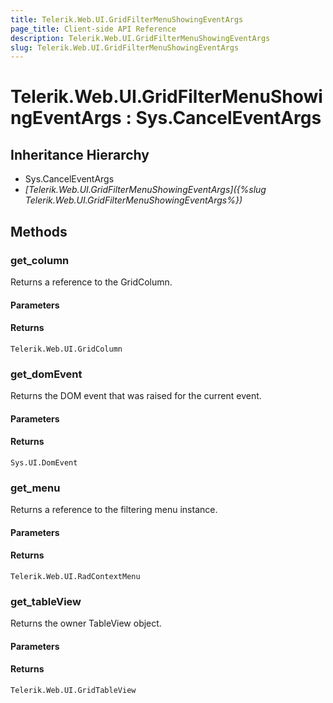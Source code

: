 ```yaml
---
title: Telerik.Web.UI.GridFilterMenuShowingEventArgs
page_title: Client-side API Reference
description: Telerik.Web.UI.GridFilterMenuShowingEventArgs
slug: Telerik.Web.UI.GridFilterMenuShowingEventArgs
---
```


# Telerik.Web.UI.GridFilterMenuShowingEventArgs : Sys.CancelEventArgs 

## Inheritance Hierarchy

* Sys.CancelEventArgs
* *[Telerik.Web.UI.GridFilterMenuShowingEventArgs]({%slug Telerik.Web.UI.GridFilterMenuShowingEventArgs%})*


## Methods

###  get_column

Returns a reference to the GridColumn.

#### Parameters

#### Returns

`Telerik.Web.UI.GridColumn`

### get_domEvent

Returns the DOM event that was raised for the current event.

#### Parameters

#### Returns

`Sys.UI.DomEvent` 

### get_menu

Returns a reference to the filtering menu instance.

#### Parameters

#### Returns

`Telerik.Web.UI.RadContextMenu`

### get_tableView

Returns the owner TableView object.

#### Parameters

#### Returns

`Telerik.Web.UI.GridTableView` 






